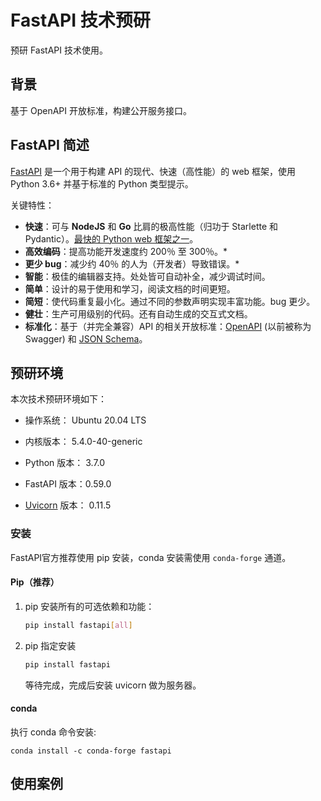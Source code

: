 # FastAPI 技术预研

预研 FastAPI 技术使用。

## 背景

基于 OpenAPI 开放标准，构建公开服务接口。

## FastAPI 简述

[FastAPI](https://fastapi.tiangolo.com/) 是一个用于构建 API 的现代、快速（高性能）的 web 框架，使用 Python 3.6+ 并基于标准的 Python 类型提示。

关键特性：

- **快速**：可与 **NodeJS** 和 **Go** 比肩的极高性能（归功于 Starlette 和 Pydantic）。[最快的 Python web 框架之一](https://fastapi.tiangolo.com/zh/#_11)。
- **高效编码**：提高功能开发速度约 200％ 至 300％。*
- **更少 bug**：减少约 40％ 的人为（开发者）导致错误。*
- **智能**：极佳的编辑器支持。处处皆可自动补全，减少调试时间。
- **简单**：设计的易于使用和学习，阅读文档的时间更短。
- **简短**：使代码重复最小化。通过不同的参数声明实现丰富功能。bug 更少。
- **健壮**：生产可用级别的代码。还有自动生成的交互式文档。
- **标准化**：基于（并完全兼容）API 的相关开放标准：[OpenAPI](https://github.com/OAI/OpenAPI-Specification) (以前被称为 Swagger) 和 [JSON Schema](http://json-schema.org/)。



## 预研环境

本次技术预研环境如下：

+ 操作系统： Ubuntu 20.04 LTS

+ 内核版本： 5.4.0-40-generic
+ Python 版本： 3.7.0
+ FastAPI 版本：0.59.0
+ [Uvicorn](https://www.uvicorn.org/) 版本： 0.11.5

### 安装

FastAPI官方推荐使用 pip 安装，conda 安装需使用 `conda-forge` 通道。

#### Pip（推荐）

1. pip 安装所有的可选依赖和功能：

   ```bash
   pip install fastapi[all]
   ```

2. pip 指定安装

   ```bash
   pip install fastapi
   ```

   等待完成，完成后安装 uvicorn 做为服务器。

#### conda

执行 conda 命令安装:

```
conda install -c conda-forge fastapi
```

## 使用案例

